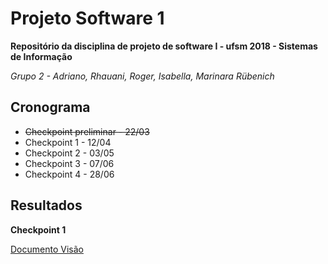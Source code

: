 # Projeto Software 1

**Repositório da disciplina de projeto de software I - ufsm 2018 - Sistemas de Informação**

*Grupo 2 - Adriano, Rhauani, Roger, Isabella, Marinara Rübenich*

## Cronograma
* ~~Checkpoint preliminar	- 22/03~~
* Checkpoint 1 -	12/04
* Checkpoint 2 -	03/05
* Checkpoint 3 -	07/06
* Checkpoint 4 -	28/06


## Resultados

**Checkpoint 1**

[Documento Visão](https://github.com/adrianoluisalmeida/projeto_software_1/blob/master/documento_visao.pdf)
